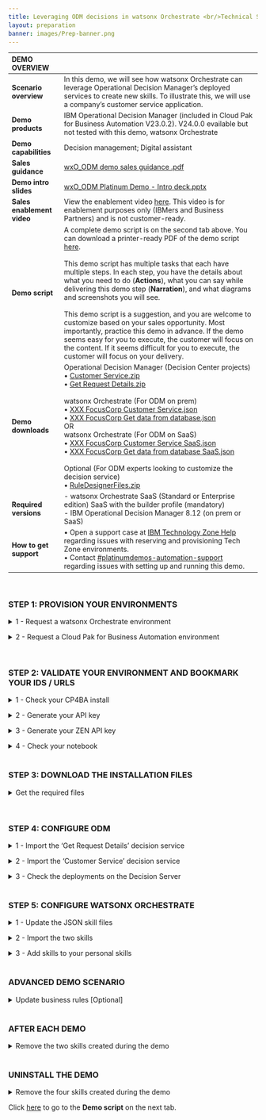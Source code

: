 ```yaml
---
title: Leveraging ODM decisions in watsonx Orchestrate <br/>Technical Sales Level 3 demo
layout: preparation
banner: images/Prep-banner.png
---
```


<span id="place1"></span>

<span id="top"></span>

| **DEMO OVERVIEW** | | 
| :---         | :--- |
| **Scenario overview** | In this demo, we will see how watsonx Orchestrate can leverage Operational Decision Manager’s deployed services to create new skills. To illustrate this, we will use a company’s customer service application. |
| **Demo products** | IBM Operational Decision Manager (included in Cloud Pak for Business Automation V23.0.2). V24.0.0 evailable but not tested with this demo, watsonx Orchestrate |
| **Demo capabilities** | Decision management; Digital assistant |
| **Sales guidance** | <a href="./files/wxO_ODM demo sales guidance .pdf" target="_blank" rel="noreferrer">wxO_ODM demo sales guidance .pdf</a> |
| **Demo intro slides** | <a href="./files/wxO_ODM Platinum Demo - Intro deck.pptx" target="_blank" rel="noreferrer">wxO_ODM Platinum Demo - Intro deck.pptx</a> |
| **Sales enablement video** | View the enablement video <a href="https://ibm.box.com/s/hrzrkvcxkoh3qyp017job3snvooc0gy2" target="_blank" rel="noreferrer">here</a>. This video is for enablement purposes only (IBMers and Business Partners) and is not customer-ready. |
| **Demo script** | A complete demo script is on the second tab above. You can download a printer-ready PDF of the demo script <a href="./files/DEMO_Script.pdf" target="_blank" rel="noreferrer">here</a>. <br/><br/> This demo script has multiple tasks that each have multiple steps. In each step, you have the details about what you need to do (**Actions**), what you can say while delivering this demo step (**Narration**), and what diagrams and screenshots you will see.<br/><br/>This demo script is a suggestion, and you are welcome to customize based on your sales opportunity. Most importantly, practice this demo in advance. If the demo seems easy for you to execute, the customer will focus on the content. If it seems difficult for you to execute, the customer will focus on your delivery. |
| **Demo downloads** | Operational Decision Manager (Decision Center projects) <br/> • <a href="./files/Customer Service.zip" target="_blank" rel="noreferrer">Customer Service.zip</a> <br/> • <a href="./files/Get Request Details.zip" target="_blank" rel="noreferrer">Get Request Details.zip</a> <br/><br/> watsonx Orchestrate (For ODM on prem) <br/> • <a href="./files/XXX%20FocusCorp%20Customer%20Service.json" target="_blank" rel="noreferrer">XXX FocusCorp Customer Service.json</a> <br/> • <a href="./files/XXX%20FocusCorp%20Get%20data%20from%20database.json" target="_blank" rel="noreferrer">XXX FocusCorp Get data from database.json</a><br/>OR<br/> watsonx Orchestrate (For ODM on SaaS) <br/> • <a href="./files/XXX%20FocusCorp%20Customer%20Service%20SaaS.json" target="_blank" rel="noreferrer">XXX FocusCorp Customer Service SaaS.json</a> <br/> • <a href="./files/XXX%20FocusCorp%20Get%20data%20from%20database%20SaaS.json" target="_blank" rel="noreferrer">XXX FocusCorp Get data from database SaaS.json</a> <br/><br/> Optional (For ODM experts looking to customize the decision service) <br/> • <a href="./files/RuleDesignerFiles.zip" target="_blank" rel="noreferrer">RuleDesignerFiles.zip</a> |
| **Required versions** | - watsonx Orchestrate SaaS (Standard or Enterprise edition) SaaS with the builder profile (mandatory)<br/>- IBM Operational Decision Manager 8.12 (on prem or SaaS)<br>|
| **How to get support** | • Open a support case at <a href="https://techzone.ibm.com/help" target="_blank" rel="noreferrer">IBM Technology Zone Help</a> regarding issues with reserving and provisioning Tech Zone environments.<br/>• Contact <a href="https://ibm-cloud.slack.com/archives/C0216F39ACU" target="_blank" rel="noreferrer">#platinumdemos-automation-support</a> regarding issues with setting up and running this demo. |

<inline-notification text="This demo uses a shared watsonx Orchestrate environment. You will use your own 3-letter initials denoted by ‘<strong>XXX</strong>’ to differentiate any artifacts you create.<br/><br/>Note for ODM on SaaS users:</strong>  We are detailing the setup of IBM Operational Decision Manager (ODM) using a TechZone pre-configured VMWare image. However, compatible ODM on SaaS configuration files are provided. <br/><br/> Ask your SaaS administrator for a basic authentication userID/Password to connect the watsonx Orchestrate to your ODM instance."></inline-notification>

<br/>

### **STEP 1: PROVISION YOUR ENVIRONMENTS**
<details markdown="1">

<summary>1 - Request a watsonx Orchestrate environment</summary>

This 300 demonstration requires an IBM watsonx Orchestrate (standard or enterprise) environment with the **'builder profile'** access rights. 
The procedure to request a watsonx Orchestrate environment access is documented on the <a href='https://techzone.ibm.com/collection/watsonx-orchestrate' target="_blank">watsonx Orchestrate environment access on TechZone</a>.

Make sure you are granted the **'builder profile'** role in your 300 environment request.

**[Go to top](#top)**

<br/>
</details>
<p/>

<details markdown="1">
<summary>2 - Request a Cloud Pak for Business Automation environment</summary>

To run this demonstration, you will need an OpenShift environment with Cloud Pak
for Business Automation 23.0.2 installed. We will use IBM Operational Decision
Manager on prem version contained in this installation. <br/> <inline-notification text="Note: If you want to use your ODM hosted on a SaaS tenant, just contact your SaaS administrator to get a user and password to connect your RES in Basic Authentication. Go directly to Step 3: Download the installation files."></inline-notification>



1. Visit the <a href="https://techzone.ibm.com/collection/tech-zone-certified-base-images/journey-pre-installed-software" target="_blank" rel="noreferrer">TechZone environment provisioning</a> page. <br/><br/>

2. Click the **CP4BA 23.0.x - Multi-Pattern Starter** tile. <br/> <img src="images/Prep-1-2-2.png" width="800" /><br/>

3. Select **Reserve now** tile. <br/> <img src="images/Prep-1-1-3.png" width="800" /><br/><br/>

4. Select **Practice / Self-Education** <br/> <img src="images/Prep-1-2-4.png" width="800" /><br/><br/>

5. Enter a **Purpose description** <br/> <img src="images/Prep-1-2-5.png" width="800" /><br/><br/>

6. Select your **Preferred Geography** <br/> <img src="images/Prep-1-2-6.png" width="800" /><br/><br/>

7. Select  **'5''** as **'Worker Node Couunt'**<br/> <img src="images/Prep-1-2-7.png" width="800" /><br/><br/>

8. Select **’16 vCPU x 64GB – 100GB ephemeral storage’** as the **Starter service** (1) in the **Worker Node Flavor** <br/> <img src="images/Prep-1-2-8.png" width="800" /><br/><br/>

9. Read and agree to **IBM Technology Zone's Terms and Conditions and End User Security Policies** (1). Click **Submit** (2). <br/> <img src="images/Prep-1-1-8.png" width="800" /><br/><br/>

10. Check that the request was correctly submitted, and wait for the confirmation emails. <br/> <img src="images/Prep-1-2-10.png" width="800" /><br/><br/>

<br/>

**[Go to top](#top)**

<br/><br/>

</details>

<p/>
<br/>

### **STEP 2: VALIDATE YOUR ENVIRONMENT AND BOOKMARK YOUR IDS / URLS**

<details markdown="1">

<summary>1 - Check your CP4BA install</summary>

After 4-5 hours, your Cloud Pak for Business Automation (CP4BA) should be ready. After requesting your CP4BA, you will receive a series of emails from IBM Technology Zone regarding the progress of your request.

1. Check for an email with the subject **Reservation Ready on IBM Technology Zone** (1). Click **View My Reservations** (2) <br/> <img src="images/Prep-2-1-1.png" width="800" /><br/>

2. Copy paste your **Kubeadmin / Passwords** in your notebook <br/> <img src="images/Prep-2-1-2.png" width="800" /><br/>

3. Click your reservation tile. <br/> <img src="images/Prep-2-1-3.png" width="800" /><br/> <inline-notification text="Your reservation status should be <strong>Ready</strong>"></inline-notification> 

4. Click the **Open your IBM Cloud environment**. <br/> <img src="images/Prep-2-1-4.png" width="800" /><br/>

5. Log in using your **kubeadmin login and password**. <br/> <img src="images/Prep-2-1-5.png" width="800" /><br/>

6. Expend **Workloads** (1) – Click **ConfigMaps** (2) <br/> <img src="images/Prep-2-1-6.png" width="800" /><br/>

7. Expend the **Project** menu (1) – Select **cp4a-Starter** (2). <br/><img src="images/Prep-2-1-7.png" width="800" /><br/>

8. Type **access** in the search field (1) – Click **icpdeploy-cp4ba-access-info** (2). <br/><img src="images/Prep-2-1-8.png" width="800" /><br/>

9. Scroll-down to the **ODM-access-info** section. <br/><img src="images/Prep-2-1-9.png" width="800" /><br/>

10. Add to your notebook the following information: **Admin username / password** (1) - **Decision Center URL** (2) - **Decision Server Console URL** (3) - **CloudPak dashboard URL** (4) <br/><img src="images/Prep-2-1-10.png" width="800" /><br/>

11. Add to your **notebook** the **CPD URL** of your CP4BA install. <br/><img src="images/Prep-2-1-11.png" width="800" /><br/> <inline-notification text="Copy only the section highlighted in blue. It will be used to configure the Discovery Service in watsonx Orchestrate."></inline-notification> 

<br/>

**[Go to top](#top)**

<br/><br/>

</details>

<p/>

<details markdown="1">

<summary>2 - Generate your API key</summary>

1. Log into the CP4BA Dashboard interface interface using the **Dashboard URL** from your notebook using **Enterprise LDAP**. <br/> <img src="images/Prep-2-2-1.png" width="800" /><br/>

2. Use the **Admin Username (cp4admin)** credentials (1) from your notebook. Click **Log in** (2). <br/> <img src="images/Prep-2-2-2.png" width="800" /><br/>

3. Right-click on your **avatar** icon (1). Click **Profile and settings** (2). <br/> <img src="images/Prep-2-2-3.png" width="800" /><br/>

4. Click **API key**. <br/> <img src="images/Prep-2-2-4.png" width="800" /><br/>

5. Click **Generate new key**. <br/> <img src="images/Prep-2-2-5.png" width="800" /><br/>

6. Click **Generate**. <br/> <img src="images/Prep-2-2-6.png" width="800" /><br/>

7. Click the **show**<br/> <img src="images/Prep-2-2-7.png" width="800" /><br/>

8. Copy and paste the **API key** into your notebook (1). Click **Close** (2). <br/> <img src="images/Prep-2-2-8.png" width="800" /><br/>

<br/>

**[Go to top](#top)**

<br/><br/>

</details>

<p/>

<details markdown="1">

<summary>3 - Generate your ZEN API key</summary>

1. Open a terminal window. <br/> <img src="images/Prep-2-3-1.png" width="800" /><br/>

2. Type the command: <br/> `echo -n "cp4admin:<your API key>" | base64` <br/> <img src="images/Prep-2-3-2.png" width="800" /><br/>

3. Copy and paste your ZEN API key (in blue) in your notebook using the format '**ZenApiKey + [your generated ZEN API key]**'  <br/> <img src="images/Prep-2-3-3.png" width="800" /><br/>

<br/>

**[Go to top](#top)**

<br/><br/>

</details>

<p/>

<details markdown="1">

<summary>4 - Check your notebook</summary>

At this stage your notbook should contain the following information: <br/><img src="images/Prep-2-4-1.png" width="800" /><br/><inline-notification text="Please note the format of the ZEN API key (highlighted in orange), which you will have to use in the discovery service."></inline-notification> 

<br/>

**[Go to top](#top)**

<br/><br/>

</details>

<br/>

### **STEP 3: DOWNLOAD THE INSTALLATION FILES**

<details markdown="1">

<summary>Get the required files</summary>

Four installation files are required for the setup of this demonstration.<br/><br/>
To set up IBM Operational Decision Manager (ODM): <br/>
• <a href="./files/Customer Service.zip" target="_blank" rel="noreferrer">Customer Service.zip</a> <br/>
• <a href="./files/Get Request Details.zip" target="_blank" rel="noreferrer">Get Request Details.zip</a><br/><br/>
To set up watsonx Orchestrate (ODM on prem): <br/>
• <a href="./files/XXX%20FocusCorp%20Customer%20Service.json" target="_blank" rel="noreferrer">XXX FocusCorp Customer Service.json</a><br/> 
• <a href="./files/XXX%20FocusCorp%20Get%20data%20from%20database.json" target="_blank" rel="noreferrer">XXX FocusCorp Get data from database.json</a><br/>
OR<br/>
To set up watsonx Orchestrate (ODM on SaaS): <br/>
• <a href="./files/XXX%20FocusCorp%20Customer%20Service%20SaaS.json" target="_blank" rel="noreferrer">XXX FocusCorp Customer Service.json</a><br/> 
• <a href="./files/XXX%20FocusCorp%20Get%20data%20from%20database%20SaaS.json" target="_blank" rel="noreferrer">XXX FocusCorp Get data from database.json</a><br/><br/>

**Customer Service.zip** contains the business rule decision service driving the customer service decisions.<br/> 
**Get Request Details.zip** contains some rules that are used to simulate access to the FocusCorp database. These rules are providing the customer and purchase details based on a customer and purchase ID. This service is used to create the ‘FocusCorp get data from database’ skill.
The two JSON files are the skills configuration files that are used to make the skill creation faster in watsonx Orchestrate.<br/><br/>
Download the four files corresponding to your configuration on your computer to have them ready to setup ODM and watsonx Orchestrate.

<br/>

**[Go to top](#top)**

<br/><br/>

</details>

<p/>
<br/>

### **STEP 4: CONFIGURE ODM**

<details markdown="1">

<summary>1 - Import the ‘Get Request Details’ decision service</summary>

1. Log in to the **Decision Center** using the URL and credentials from your notebook. <br/> <img src="images/Prep-4-1-1.png" width="800" /><br/>

2. Click the **LIBRARY** tab. <br/> <img src="images/Prep-4-1-2.png" width="800" /><br/>

3. Click the **import** icon. <br/> <img src="images/Prep-4-1-3.png" width="800" /><br/>

4. Click **Choose**. <br/> <img src="images/Prep-4-1-4.png" width="800" /><br/>

5. Navigate to your local folder and select **Get Request Details.zip** (1). Click **Open** (2). <br/> <img src="images/Prep-4-1-5.png" width="800" /><br/>

6. Click **Import**. <br/> <img src="images/Prep-4-1-6.png" width="800" /><br/>

7. Click the **LIBRARY** tab. <br/> <img src="images/Prep-4-1-7.png" width="800" /><br/>

8. Repeat from **Step 3** and import the **Customer Service.zip** file. <br/>

9. Click **Get Request Details**. <br/> <img src="images/Prep-4-1-9.png" width="800" /><br/>

10. Click **main**. <br/> <img src="images/Prep-4-1-10.png" width="800" /><br/>

11. Click the **Deployments** tab. <br/> <img src="images/Prep-4-1-11.png" width="800" /><br/>

12. Click the **Configurations** tab. <br/> <img src="images/Prep-4-1-12.png" width="800" /><br/>

13. Click the **+** icon. <br/> <img src="images/Prep-4-1-13.png" width="800" /><br/>

14. For the **Configuration name**, enter ‘**wxoDeploy**’ (1). For the **RuleApp name**, enter ‘**FocusCorp_GetRequestDetails**’ (2). Click the **Operations** tab (3). <br/> <inline-notification text="Make sure to use the same name and letter case for the RuleApp name."></inline-notification> <img src="images/Prep-4-1-14.png" width="800" /><br/>

15. Select the **FocusCorp_Get_request_details** operation (1). Click the **Targets** tab (2). <br/> <img src="images/Prep-4-1-15.png" width="800" /><br/>

16. Check the **Decision Service Execution** target server (1). Click the **save** icon (2). <br/> <img src="images/Prep-4-1-16.png" width="800" /><br/>

17. Click **Create new version**. <br/> <img src="images/Prep-4-1-17.png" width="800" /><br/>

18. Hover your cursor over the **wxoDeploy** row and click the **deploy** icon. <br/> <img src="images/Prep-4-1-18.png" width="800" /><br/>

19. Click **Deploy**. <br/> <img src="images/Prep-4-1-19.png" width="800" /><br/>

20. Click **OK**. <br/> <img src="images/Prep-4-1-20.png" width="800" /><br/>

21. Wait for the service to be deployed. <br/> <img src="images/Prep-4-1-21.png" width="800" /><br/>

22. Click the **LIBRARY** tab. <br/> <img src="images/Prep-4-1-22.png" width="800" /><br/><inline-notification text="The first decision service is now deployed on the rule execution server. Let’s deploy the ‘Customer Service’ one in the same way."></inline-notification>

<br/>

**[Go to top](#top)**

<br/><br/>

</details>

<p/>

<details markdown="1">

<summary>2 - Import the ‘Customer Service’ decision service</summary>

Let's deploy the decision service driving the ‘Customer Service’ decision of the demo.

For this service, we are going to deploy two different instances with two different operations. One will be used by the finalized 'Customer Service' skill; the other one will be used to show how to create a skill step by step in watsonx Orchestrate. For this second one, you will have to update the RuleApp name with your own ‘XXX’ initials in order to not conflict with some skills that may have already been published by other users of your watsonx Orchestrate tenant.

1. Click the **Customer Service** decision service. <br/> <img src="images/Prep-4-2-1.png" width="800" /><br/>

2. Click the **main**. <br/> <img src="images/Prep-4-2-2.png" width="800" /><br/>

3. Click the **X** to remove the filter on the decision artifacts. <br/> <img src="images/Prep-4-2-3.png" width="800" /><br/>

4. Expand the **Customer Service** folder. <br/> <img src="images/Prep-4-2-4.png" width="800" /><br/>

5. Click **Operations**. <br/> <img src="images/Prep-4-2-5.png" width="800" /><br/>

6. Hover your cursor over the **FC_CustomerService** row and click the **edit** icon. <br/> <img src="images/Prep-4-2-6.png" width="800" /><br/> 

7. Replace the '**XXX**' in the **Ruleset Name** with your own three-letter initials (1). Click the **save** icon (2). <br/> <img src="images/Prep-4-2-7.png" width="800" /><br/> 

8. Click **Create New Version**. <br/> <img src="images/Prep-4-2-8.png" width="800" /><br/> 

9. Click **Deployments**. <br/> <img src="images/Prep-4-2-9.png" width="800" /><br/> 

10. Click **Configurations**. <br/> <img src="images/Prep-4-2-10.png" width="800" /><br/> 

11. Click the **+** button. <br/> <img src="images/Prep-4-2-11.png" width="800" /><br/> 

12. For the **Configuration name**, enter ‘**wxODeploy**’ (1). For the **RuleApp name**, enter ‘**FocusCorp_CustomerService**’ (2). Click the **Operations** tab (3). <br/> <inline-notification text="Make sure to use the same name and letter case for the RuleApp name."></inline-notification> <img src="images/Prep-4-2-12.png" width="800" /><br/>

13. Select the **FocusCorp_CustomerService** operation (1). Click the **Targets** tab (2). <br/> <img src="images/Prep-4-2-13.png" width="800" /><br/> 

14. Select the **Decision Service Execution** target server (1). Click the **save** icon (2). <br/> <img src="images/Prep-4-2-14.png" width="800" /><br/> <inline-notification text="ODM on SaaS users, you can choose the Dev or Prod server. Just make sure to bookmark the corresponding server URL to connect the discovery service later in this documentation."></inline-notification> 

15. Click **Create New Version**. <br/> <img src="images/Prep-4-2-15.png" width="800" /><br/>

16. Repeat from **Step 11** using the following information: <br/><br/> • **Configuration name**: wxoDeployDemo <br/> • **RuleApp name**: FC_CustomerService <br/> • Select the **FC_CustomerService** operation <br/>

17. Hover your cursor over the **wxODeploy** row and click the **deploy** icon. <br/> <img src="images/Prep-4-2-17.png" width="800" /><br/>

18. Click **Deploy**. <br/> <img src="images/Prep-4-2-18.png" width="800" /><br/>

19. Click **OK**. <br/> <img src="images/Prep-4-2-19.png" width="800" /><br/>

20. After the deployment is completed, click **Configurations**. <br/> <img src="images/Prep-4-2-20.png" width="800" /><br/>

21. Repeat from **Step 17** and deploy the **wxODeployDemo** configuration. <br/> <img src="images/Prep-4-2-21.png" width="800" /><br/>
We are done with the Decision Center configuration, let’s now make sure the two decision services are correctly deployed on the Rule Execution Server.<br/>

<br/>

**[Go to top](#top)**

<br/><br/>

</details>

<p/>

<details markdown="1">

<summary>3 - Check the deployments on the Decision Server</summary>

Let’s now make sure the two decision services are correctly deployed on the Rule Execution Server.

1. Open the **Decision Server Console** using the URL from your notebook. <br/>
2. Click the **Explorer** tab. <br/> <img src="images/Prep-4-3-2.png" width="800" /><br/>

3. [Optional] Select the two RuleApps that are not part of the demo (1). Click **Remove** (2). <br/> <inline-notification text="We are removing these two RuleApps to better display the deployed services in the watsonx Orchestrate discovery service."></inline-notification> <img src="images/Prep-4-3-3.png" width="800" /><br/>

4. Click **Confirm**. <br/> <img src="images/Prep-4-3-4.png" width="800" /><br/>

5. Click **FC_CustomerService**. <br/> <img src="images/Prep-4-3-5.png" width="800" /><br/>

6. Make sure the ruleset name has your updated initials (it is '**XXX**' in the screenshot by default). <br/> <img src="images/Prep-4-3-6.png" width="800" /><br/>

<br/>

**[Go to top](#top)**

<br/><br/>

</details>

<br/>

### **STEP 5: CONFIGURE WATSONX ORCHESTRATE**

<details markdown="1">

<summary>1 - Update the JSON skill files</summary>

To quicken the demo setup, we are providing two skill configuration files. In order to avoid conflicts with other watsonx Orchestrate users, we are going to customize these skills with your own three-letter initials.

We are also going to update the server URL with the URL of your own ODM Rule Execution Server.<br/>
<inline-notification text="In the following steps, ODM on SaaS users will edit/use the SaaS versions of the two JSON files."></inline-notification>

1. Open the **XXX FocusCorp Customer Service.json** file with a compatible text editor of your choice. <br/> <img src="images/Prep-5-1-1.png" width="800" /><br/>

2. Replace the **server URL** with the **CMD URL** from your notebook. <br/>  <img src="images/Prep-5-1-2.png" width="800" /> <inline-notification text="Replace only the section highlighted in blue.</br>If you have deployed your decision service on SaaS,  the URL will look like <strong>https://odm-run-demo-emea-10.automationcloud.ibm.com/</strong>DecisionService/rest. The section in bold corresponds to the Decision Server URL your ODM service is deployed on (Dev or Prod). "></inline-notification><br/>

3. Replace the two occurrences of ‘**XXX**’ occurrences with your own three-letter initials. <br/> <img src="images/Prep-5-1-3.png" width="800" /><br/>

4. Save the file under a new name containing your own initials. <br/>

5. Repeat from **Step 1** to update the second JSON file (**XXX Focus Corp Get data from database.json**). <br/>

<br/>

**[Go to top](#top)**

<br/><br/>

</details>

<p/>

<details markdown="1">

<summary>2 - Import the two skills</summary>

1. Log in to your watsonx Orchestrate instance using your IBM ID credentials. <br/> <img src="images/Prep-5-2-1.png" width="800" /><br/>

2. Click the **menu slider** icon. <br/> <img src="images/Prep-5-2-2.png" width="800" /><br/>

3. Click **Skills**. <br/> <img src="images/Prep-5-2-3.png" width="800" /><br/>

4. Enter your '**XXX**' initials to see the skills that may have been deployed with these same initials. <br/> <inline-notification text="Use other initials if the demo skills have already been deployed with the initials of your choice."></inline-notification> <img src="images/Prep-5-2-4.png" width="800" /><br/>

5. Click **Add skills**. <br/> <img src="images/Prep-5-2-5.png" width="800" /><br/>

6. Click **From files**. <br/> <img src="images/Prep-5-2-6.png" width="800" /><br/>

7. Click **Drag and drop files here or click to upload**. <br/> <img src="images/Prep-5-2-7.png" width="800" /><br/>

8. Select the **XXX FocusCorp Get data from database.json** file you previously customized (1). Click **Open** (2). <br/> <img src="images/Prep-5-2-8.png" width="800" /><br/>

9. Click **Next**. <br/> <img src="images/Prep-5-2-9.png" width="800" /><br/>

10. Select the **XXX FocusCorp Get data from database** skill (1). Click **Add** (2). <br/> <img src="images/Prep-5-2-10.png" width="800" /><br/>

11. Enter your '**XXX**' initials to search for your skill. <br/> <img src="images/Prep-5-2-11.png" width="800" /><br/>

12. Click the **ellipsis** icon (1). Click **Enhance this skill** (2). <br/> <img src="images/Prep-5-2-12.png" width="800" /><br/>

13. Click **Publish**. <br/> <img src="images/Prep-5-2-13.png" width="800" /><br/>

14. Enter your '**XXX**' initials and check that your skill is correctly published. <br/> <img src="images/Prep-5-2-14.png" width="800" /><br/>

15. Repeat from **Step 5** and import the **XXX FocusCorp Customer Service.json** file. <br/>

16. Click **IBM watsonx Orchestrate**. <br/> <img src="images/Prep-5-2-16.png" width="800" /><br/>

<br/>

**[Go to top](#top)**

<br/><br/>

</details>

<p/>

<details markdown="1">

<summary>3 - Add skills to your personal skills</summary>

1. Click **Add skills from the catalog**. <br/> <img src="images/Prep-5-3-1.png" width="800" /><br/>

2. Enter your '**XXX**' initials to search for the imported skills in the catalog. <br/> <img src="images/Prep-5-3-2.png" width="800" /><br/>

3. Click the **XXX FocusCorp_Get_Data_From_database** skill. <br/> <img src="images/Prep-5-3-3.png" width="800" /><br/>

4. Click **Connect app**. <br/> <img src="images/Prep-5-3-4.png" width="800" /><br/><inline-notification text="For ODM on SaaS users, use the Basic Authentication userID/password provided by your SaaS administrator in the following steps."></inline-notification>

5. Enter your **ZEN API key** from your notebook (1). Click **Connect app** (2) <br/> <img src="images/Prep-5-3-5.png" width="800" /><br/>

6. Click **Add skill +**. <br/> <img src="images/Prep-5-3-6.png" width="800" /><br/>

7. Check that your skill is added. Click **IBM watsonx Orchestrate**. <br/> <img src="images/Prep-5-3-7.png" width="800" /><br/>

8. Repeat from **Step 1** and add the **XXX FocusCorp Customer Service** skill. <br/>

9. Click the **XXX Focus Corp Get data from database** skill to test it. <br/> <img src="images/Prep-5-3-9.png" width="800" /><br/>

10. Enter ‘**johnsmith@acme.com**’ as the **Customer email** (1). Enter ‘**001**’ as  **Product identification number** (2). Click **Apply** (3). <br/> <img src="images/Prep-5-3-10.png" width="800" /><br/>

11. Check that the service returns some values. <br/> <img src="images/Prep-5-3-11.png" width="800" /><br/>

You are now ready to demo!

<br/>

**[Go to top](#top)**

<br/><br/>

</details>

<br/>

### **ADVANCED DEMO SCENARIO**

<details markdown="1">

<summary> Update business rules [Optional] </summary>
<br/>
<inline-notification text="You must be comfortable with ODM to proceed with this scenario."></inline-notification>

The provided skills (jason files) are configured to use the latest deployed ruleapp. You can use that following additional actions to illustrate this capability:
1. Update a business rule in the Decision Center with any policy update of your choice. 
2. Deploy a new version of the RuleApp in the Rule Execution Server using your exiting deployment configuration. 
3. Re-run the exact same skill flow and show that the new rules have been applied.

</details>
<br/>


### **AFTER EACH DEMO**

<details markdown="1">

<summary>Remove the two skills created during the demo</summary>

After each demo, you must remove the **New XXX FC FocusCorp Customer Service** skill you imported using the discovery service, as well as the skill flow created during the demo. <br/> <img src="images/Prep-6-1.png" width="800" /><br/>

1. Click the **menu slider** icon. <br/> <img src="images/Prep-6-1-1.png" width="800" /><br/>

2. Click **Skills**. <br/> <img src="images/Prep-6-1-2.png" width="800" /><br/>

3. Enter your '**XXX**' initials to access your skills. <br/> <img src="images/Prep-6-1-3.png" width="800" /><br/>

4. Look for the skill with the **Skill flow** skill type. Click its corresponding **ellipsis** icon (1). Click **Delete this skill** (2). <br/> <img src="images/Prep-6-1-4.png" width="800" /><br/>

5. Click **Delete**. <br/> <img src="images/Prep-6-1-5.png" width="800" /><br/>

6. Repeat from **Step 4** and delete the **New XXX FC Customer Service** skill. <br/> <img src="images/Prep-6-1-6.png" width="800" /><br/>

7. Click **IBM watsonx Orchestrate**. <br/> <img src="images/Prep-6-1-7.png" width="800" /><br/>

8. You are now ready to demo again. <br/> <img src="images/Prep-6-1-8.png" width="800" /><br/>
<inline-notification text="Only the 2 FocusCorp skills imported from the Jason files and recognizable with their FocusCorp icon should remain in your skill set."></inline-notification>
<br/>

**[Go to top](#top)**

<br/><br/>

</details>

<br/>

### **UNINSTALL THE DEMO**

<details markdown="1">

<summary>Remove the four skills created during the demo</summary>

1. Repeat the **AFTER EACH DEMO** steps and remove the four '**XXX**' skills (XXX being your own initials). <br/> <inline-notification text="The kill flow must be removed first."></inline-notification> <img src="images/Prep-7-1-1.png" width="800" /><br/>

2. Enter your '**XXX**' initials and make sure no skills remain. <br/> <img src="images/Prep-7-1-2.png" width="800" /><br/>

<br/>

**[Go to top](#top)**

<br/><br/>

</details>

Click [here](demo-script) to go to the **Demo script** on the next tab.
